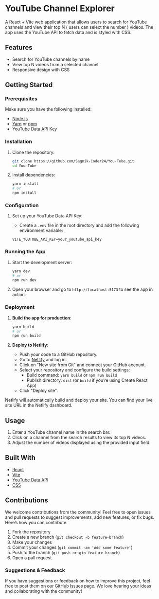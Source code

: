 # YouTube Channel Explorer

A React + Vite web application that allows users to search for YouTube channels and view their top N ( users can select the number ) videos. The app uses the YouTube API to fetch data and is styled with CSS.

## Features

- Search for YouTube channels by name
- View top N videos from a selected channel
- Responsive design with CSS

## Getting Started

### Prerequisites

Make sure you have the following installed:

- [Node.js](https://nodejs.org/)
- [Yarn](https://yarnpkg.com/) or [npm](https://www.npmjs.com/)
- [YouTube Data API Key](https://developers.google.com/youtube/v3/getting-started)

### Installation

1. Clone the repository:

   ```bash
   git clone https://github.com/Sagnik-Coder24/You-Tube.git
   cd You-Tube
   ```

2. Install dependencies:

   ```bash
   yarn install
   # or
   npm install
   ```

### Configuration

1. Set up your YouTube Data API Key:

   - Create a `.env` file in the root directory and add the following environment variable:

   ```env
   VITE_YOUTUBE_API_KEY=your_youtube_api_key
   ```

### Running the App

1. Start the development server:

   ```bash
   yarn dev
   # or
   npm run dev
   ```

2. Open your browser and go to `http://localhost:5173` to see the app in action.

### Deployment

1. **Build the app for production**:

   ```bash
   yarn build
   # or
   npm run build
   ```

2. **Deploy to Netlify**:
   - Push your code to a GitHub repository.
   - Go to [Netlify](https://www.netlify.com/) and log in.
   - Click on "New site from Git" and connect your GitHub account.
   - Select your repository and configure the build settings:
     - Build command: `yarn build` or `npm run build`
     - Publish directory: `dist` (or `build` if you’re using Create React App)
   - Click "Deploy site".

Netlify will automatically build and deploy your site. You can find your live site URL in the Netlify dashboard.

## Usage

1. Enter a YouTube channel name in the search bar.
2. Click on a channel from the search results to view its top N videos.
3. Adjust the number of videos displayed using the provided input field.

## Built With

- [React](https://reactjs.org/)
- [Vite](https://vitejs.dev/)
- [YouTube Data API](https://developers.google.com/youtube/v3)
- [CSS](https://developer.mozilla.org/en-US/docs/Web/CSS)

## Contributions

We welcome contributions from the community! Feel free to open issues and pull requests to suggest improvements, add new features, or fix bugs. Here’s how you can contribute:

1. Fork the repository
2. Create a new branch (`git checkout -b feature-branch`)
3. Make your changes
4. Commit your changes (`git commit -am 'Add some feature'`)
5. Push to the branch (`git push origin feature-branch`)
6. Open a pull request

### Suggestions & Feedback

If you have suggestions or feedback on how to improve this project, feel free to post them on our [GitHub Issues](https://github.com/Sagnik-Coder24/You-Tube/issues) page. We love hearing your ideas and collaborating with the community!
